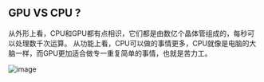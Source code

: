## GPU VS CPU ?
从外形上看，CPU和GPU都有点相识，它们都是由数亿个晶体管组成的，每秒可以处理数千次运算。
从功能上看，CPU可以做的事情更多，CPU就像是电脑的大脑一样，而GPU更加适合做专一重复简单的事情，也就是苦力工。


![image](https://blogs.nvidia.com/wp-content/uploads/2009/12/6a00d834515fca69e201287663224d970c-320pi.jpg)